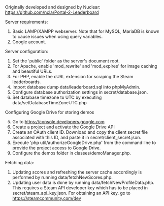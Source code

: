 Originally developed and designed by Nuclear: https://github.com/ncla/Portal-2-Leaderboard


Server requirements:

1. Basic LAMP/XAMPP webserver. Note that for MySQL, MariaDB is known to cause issues when using query variables.
2. Google account.


Server configuration:

1. Set the 'public' folder as the server's document root.
2. For Apache, enable 'mod_rewrite' and 'mod_expires' for image caching and beautiful URLs.
3. For PHP, enable the cURL extension for scraping the Steam leaderboards.
4. Import database dump data/leaderboard.sql into phpMyAdmin.
5. Configure database authorization settings in secret/database.json.
6. Set database timezone to UTC by executing data/setDatabaseTimeZoneUTC.php


Configuring Google Drive for storing demos

5. Go to 
https://console.developers.google.com
6. Create a project and activate the Google Drive API 
7. Create an OAuth client ID. Download and copy the client secret file associated with this ID, and paste it in secret/client_secret.json. 
8. Execute 'php util/authorizeGoogleDrive.php' from the command line to provide the project access to Google Drive.
9. Configure the demos folder in classes/demoManager.php.


Fetching data:

1. Updating scores and refreshing the server cache accordingly is performed by running data/fetchNewScores.php. 
2. Updating user data is done by running data/fetchNewProfileData.php. This requires a Steam API developer key which has 
to be placed in secret/steam_api_key.json. For obtaining an API key, go to 
https://steamcommunity.com/dev
